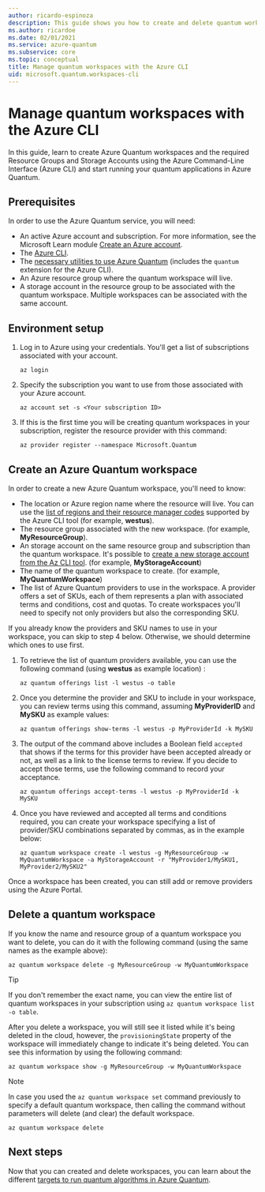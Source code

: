 ```yaml
---
author: ricardo-espinoza
description: This guide shows you how to create and delete quantum workspaces using the Azure command line tool.
ms.author: ricardoe
ms.date: 02/01/2021
ms.service: azure-quantum
ms.subservice: core
ms.topic: conceptual
title: Manage quantum workspaces with the Azure CLI
uid: microsoft.quantum.workspaces-cli
---
```


# Manage quantum workspaces with the Azure CLI

In this guide, learn to create Azure Quantum workspaces and the required Resource Groups and Storage Accounts using the Azure Command-Line Interface (Azure CLI) and start running your quantum applications in Azure Quantum.

## Prerequisites

In order to use the Azure Quantum service, you will need:

- An active Azure account and subscription. For more information, see the Microsoft Learn module [Create an Azure account](/learn/modules/create-an-azure-account/).
- The [Azure CLI](/cli/azure/install-azure-cli).
- The [necessary utilities to use Azure Quantum](xref:microsoft.quantum.setup.cli) (includes the `quantum` extension for the Azure CLI).
- An Azure resource group where the quantum workspace will live.
- A storage account in the resource group to be associated with the quantum workspace. Multiple workspaces can be associated with the same account.

## Environment setup

1. Log in to Azure using your credentials. You'll get a list of subscriptions associated with your account.

   ```azurecli
   az login
   ```

1. Specify the subscription you want to use from those associated with your Azure account.

   ```azurecli
   az account set -s <Your subscription ID>
   ```

1. If this is the first time you will be creating quantum workspaces in your subscription, register the resource provider with this command:

   ```azurecli
   az provider register --namespace Microsoft.Quantum
   ```


## Create an Azure Quantum workspace

In order to create a new Azure Quantum workspace, you'll need to know:

- The location or Azure region name where the resource will live. You can use the [list of regions and their resource manager codes](https://github.com/Azure/azure-extensions-cli#regions) supported by the Azure CLI tool (for example, **westus**).
- The resource group associated with the new workspace. (for example, **MyResourceGroup**).
- An storage account on the same resource group and subscription than the quantum workspace. It's possible to [create a new storage account from the Az CLI tool](/cli/azure/storage/account?view=azure-cli-latest&preserve-view=true#az_storage_account_create). (for example, **MyStorageAccount**)
- The name of the quantum workspace to create. (for example, **MyQuantumWorkspace**)
- The list of Azure Quantum providers to use in the workspace. A provider offers a set of SKUs, each of them represents a plan with associated terms and conditions, cost and quotas. To create workspaces you'll need to specify not only providers but also the corresponding SKU.

If you already know the providers and SKU names to use in your workspace, you can skip to step 4 below. Otherwise, we should determine which ones to use first.

1. To retrieve the list of quantum providers available, you can use the following command (using **westus** as example location) :

   ```azurecli
   az quantum offerings list -l westus -o table
   ```

1. Once you determine the provider and SKU to include in your workspace, you can review terms using this command, assuming **MyProviderID** and **MySKU** as example values:

   ```azurecli
   az quantum offerings show-terms -l westus -p MyProviderId -k MySKU
   ```

1. The output of the command above includes a Boolean field `accepted` that shows if the terms for this provider have been accepted already or not, as well as a link to the license terms to review. If you decide to accept those terms, use the following command to record your acceptance.

   ```azurecli
   az quantum offerings accept-terms -l westus -p MyProviderId -k MySKU
   ```

1. Once you have reviewed and accepted all terms and conditions required, you can create your workspace specifying a list of provider/SKU combinations separated by commas, as in the example below:

   ```azurecli
   az quantum workspace create -l westus -g MyResourceGroup -w MyQuantumWorkspace -a MyStorageAccount -r "MyProvider1/MySKU1, MyProvider2/MySKU2"
   ```

Once a workspace has been created, you can still add or remove providers using the Azure Portal.


## Delete a quantum workspace

If you know the name and resource group of a quantum workspace you want to delete, you can do it with the following command (using the same names as the example above):

   ```azurecli
   az quantum workspace delete -g MyResourceGroup -w MyQuantumWorkspace
   ```

> [!TIP]
> If you don't remember the exact name, you can view the entire list of quantum workspaces in your subscription using  `az quantum workspace list -o table`.

After you delete a workspace, you will still see it listed while it's being deleted in the cloud, however, the `provisioningState` property of the workspace will immediately change to indicate it's being deleted. You can see this information by using the following command:

   ```azurecli
   az quantum workspace show -g MyResourceGroup -w MyQuantumWorkspace
   ```

> [!NOTE]
> In case you used the `az quantum workspace set` command previously to specify a default quantum workspace, then calling the command without parameters will delete (and clear) the default workspace.

   ```azurecli
   az quantum workspace delete
   ```

## Next steps

Now that you can created and delete workspaces, you can learn about the different [targets to run quantum algorithms in Azure
Quantum](xref:microsoft.quantum.reference.qio-target-list).
